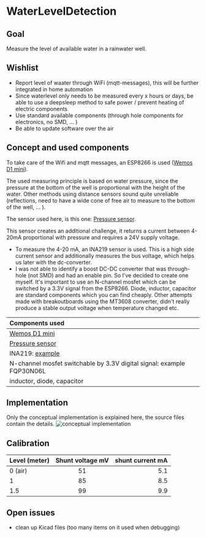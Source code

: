 # WaterLevelDetection

## Goal

Measure the level of available water in a rainwater well.

## Wishlist

- Report level of waater through WiFi (mqtt-messages), this will be further integrated in home automation 
- Since waterlevel only needs to be measured every x hours or days, be able to use a deepsleep method to safe power / prevent heating of electric components
- Use standard available components (through hole components for electronics, no SMD, ... )
- Be able to update software over the air

## Concept and used components

To take care of the Wifi and mqtt messages, an ESP8266 is used ([Wemos D1 mini](https://www.banggood.com/Geekcreit-D1-mini-V2_2_0-WIFI-Internet-Development-Board-Based-ESP8266-4MB-FLASH-ESP-12S-Chip-p-1143874.html?cur_warehouse=CN&rmmds=search&p=ET150713234951201708&custlinkid=1551683)).

The used measuring principle is based on water pressure, since the pressure at the bottom of the well is proportional with the height of the water. Other methods using distance sensors sound quite unreliable (reflections, need to have a wide cone of free air to measure to the bottom of the well, ... ).

The sensor used here, is this one: [Pressure sensor](https://www.banggood.com/Submersible-Water-Level-Transmitter-Level-Transducer-Sensor-0-5mH2O-6m-Cable-p-1146896.html?rmmds=myorder&cur_warehouse=CN&p=ET150713234951201708&custlinkid=1551677).

This sensor creates an additional challenge, it returns a current between 4-20mA proportional with pressure and requires a 24V supply voltage. 

- To measure the 4-20 mA, an INA219 sensor is used. This is a high side current sensor and additionally measures the bus voltage, which helps us later with the dc-converter.
- I was not able to identify a boost DC-DC converter that was through-hole (not SMD) and had an enable pin. So I've decided to create one myself. It's important to use an N-channel mosfet which can be switched by a 3.3V signal from the ESP8266. Diode, inductor, capacitor are standard components which you can find cheaply.
Other attempts made with breakoutboards using the MT3608 converter, didn't really produce a stable output voltage when temperature changed etc.


| Components used      | 
| :------------- | 
|  [Wemos D1 mini](https://www.banggood.com/Geekcreit-D1-mini-V2_2_0-WIFI-Internet-Development-Board-Based-ESP8266-4MB-FLASH-ESP-12S-Chip-p-1143874.html?cur_warehouse=CN&rmmds=search&p=ET150713234951201708&custlinkid=1551683)| 
| [Pressure sensor](https://www.banggood.com/Submersible-Water-Level-Transmitter-Level-Transducer-Sensor-0-5mH2O-6m-Cable-p-1146896.html?rmmds=myorder&cur_warehouse=CN&p=ET150713234951201708&custlinkid=1551677) | 
| INA219: [example](https://nl.aliexpress.com/item/4000330275495.html?spm=a2g0s.9042311.0.0.28c74c4d10PHbJ) |
| N-channel mosfet switchable by 3.3V digital signal: example FQP30N06L |
| inductor, diode, capacitor |

## Implementation

Only the conceptual implementation is explained here, the source files contain the details.
![conceptual implementation](concept.png)

## Calibration

| Level (meter)       | Shunt voltage mV     | shunt current mA     |
| :------------- | :----------: | -----------: |
|  0 (air) | 51   | 5.1    |
| 1   | 85 | 8.5 | 
| 1.5   | 99 | 9.9 | |


## Open issues

- clean up Kicad files (too many items on it used when debugging)
